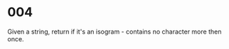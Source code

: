 [_metadata_:tags]:-        "string"

# 004

Given a string, return if it's an isogram - contains no character more then once.

